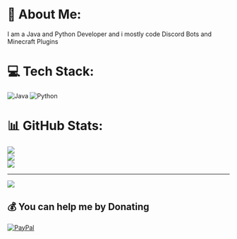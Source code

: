 # 💫 About Me:
I am a Java and Python Developer and i mostly code Discord Bots and Minecraft Plugins


# 💻 Tech Stack:
![Java](https://img.shields.io/badge/java-%23ED8B00.svg?style=for-the-badge&logo=java&logoColor=white) ![Python](https://img.shields.io/badge/python-3670A0?style=for-the-badge&logo=python&logoColor=ffdd54)
# 📊 GitHub Stats:
![](https://github-readme-stats.vercel.app/api?username=Tr0llagent&theme=dark&hide_border=false&include_all_commits=false&count_private=false)<br/>
![](https://github-readme-streak-stats.herokuapp.com/?user=Tr0llagent&theme=dark&hide_border=false)<br/>
![](https://github-readme-stats.vercel.app/api/top-langs/?username=Tr0llagent&theme=dark&hide_border=false&include_all_commits=false&count_private=false&layout=compact)

---
[![](https://visitcount.itsvg.in/api?id=Tr0llagent&icon=0&color=0)](https://visitcount.itsvg.in)

  ## 💰 You can help me by Donating
  [![PayPal](https://img.shields.io/badge/PayPal-00457C?style=for-the-badge&logo=paypal&logoColor=white)](https://www.paypal.com/paypalme/Trollagent) 

  <!-- Proudly created with GPRM ( https://gprm.itsvg.in ) -->
  
